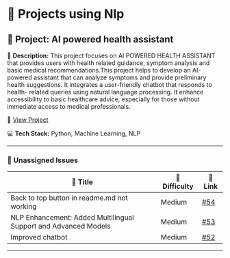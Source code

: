 # 🚀 Projects using Nlp

## 📌 Project: AI powered health assistant

📝 **Description:** This project focuses on AI POWERED HEALTH ASSISTANT that provides users with health related guidance, symptom analysis and basic medical recommendations.This project helps to develop an AI-powered assistant that can analyze symptoms and provide preliminary health suggestions. It integrates a user-friendly chatbot that responds to health- related queries using natural language processing. It enhance accessibility to basic healthcare advice, especially for those without immediate access to medical professionals.

🔗 [View Project](https://github.com/CharithaReddy18/AI-health-chatbot)

💻 **Tech Stack:** Python, Machine Learning, NLP

---

### 🐛 Unassigned Issues

| 🔖 Title | 🎯 Difficulty | 🔗 Link |
|----------|----------------|---------|
| Back to top button in readme.md not working | Medium | [#54](https://github.com/CharithaReddy18/AI-health-chatbot/issues/54) |
| NLP Enhancement: Added Multilingual Support and Advanced Models | Medium | [#53](https://github.com/CharithaReddy18/AI-health-chatbot/pull/53) |
| Improved chatbot | Medium | [#52](https://github.com/CharithaReddy18/AI-health-chatbot/pull/52) |

---

